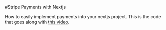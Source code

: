 #Stripe Payments with Nextjs

How to easily implement payments into your nextjs project. This is the code that goes along with [this video](https://www.youtube.com/watch?v=uQAf6huBIks).
